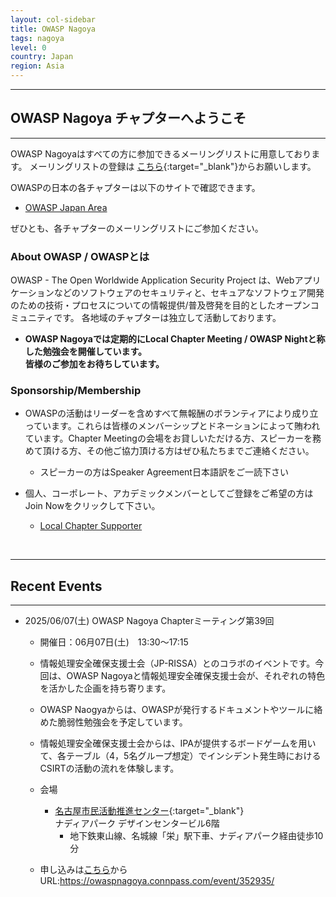 ```yaml
---
layout: col-sidebar
title: OWASP Nagoya
tags: nagoya
level: 0
country: Japan
region: Asia
---
```


<hr>

## OWASP Nagoya チャプターへようこそ

<hr>

OWASP Nagoyaはすべての方に参加できるメーリングリストに用意しております。
メーリングリストの登録は
[こちら](https://groups.google.com/a/owasp.org/forum/?hl=ja#!forum/nagoya-chapter){:target="_blank"}からお願いします。


OWASPの日本の各チャプターは以下のサイトで確認できます。
* [OWASP Japan Area](https://owasp.org/chapters/#Asia)

ぜひとも、各チャプターのメーリングリストにご参加ください。

### About OWASP / OWASPとは

OWASP - The Open Worldwide Application Security Project は、Webアプリケーションなどのソフトウェアのセキュリティと、セキュアなソフトウェア開発のための技術・プロセスについての情報提供/普及啓発を目的としたオープンコミュニティです。
各地域のチャプターは独立して活動しております。

* **OWASP Nagoyaでは定期的にLocal Chapter Meeting / OWASP Nightと称した勉強会を開催しています。**  
    **皆様のご参加をお待ちしています。** 

### Sponsorship/Membership

* OWASPの活動はリーダーを含めすべて無報酬のボランティアにより成り立っています。これらは皆様のメンバーシップとドネーションによって賄われています。Chapter Meetingの会場をお貸しいただける方、スピーカーを務めて頂ける方、その他ご協力頂ける方はぜひ私たちまでご連絡ください。
   * スピーカーの方はSpeaker Agreement日本語訳をご一読下さい

* 個人、コーポレート、アカデミックメンバーとしてご登録をご希望の方はJoin Nowをクリックして下さい。
    * [Local Chapter Supporter](https://owasp.org/donate/?reponame=www-chapter-nagoya&title=OWASP+Nagoya)

<br>
<hr>

## Recent Events 
<hr>

 * 2025/06/07(土)  OWASP Nagoya Chapterミーティング第39回

    * 開催日：06月07日(土)　13:30〜17:15
    * 情報処理安全確保支援士会（JP-RISSA）とのコラボのイベントです。今回は、OWASP Nagoyaと情報処理安全確保支援士会が、それぞれの特色を活かした企画を持ち寄ります。
    * OWASP Naogyaからは、OWASPが発行するドキュメントやツールに絡めた脆弱性勉強会を予定しています。
    * 情報処理安全確保支援士会からは、IPAが提供するボードゲームを用いて、各テーブル（4，5名グループ想定）でインシデント発生時におけるCSIRTの活動の流れを体験します。
  
    * 会場
        * [名古屋市民活動推進センター](https://www.n-vnpo.city.nagoya.jp/){:target="_blank"}  
        ナディアパーク デザインセンタービル6階
            * 地下鉄東山線、名城線「栄」駅下車、ナディアパーク経由徒歩10分
    * 申し込みは[こちら](https://owaspnagoya.connpass.com/event/352935/)から
      <br>URL:https://owaspnagoya.connpass.com/event/352935/
